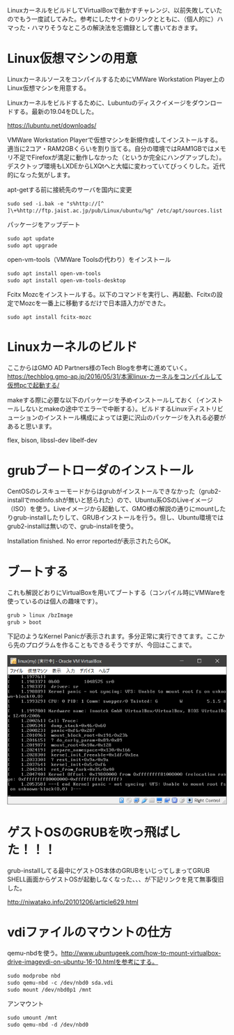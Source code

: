<!--
{
    "title": "LinuxのカーネルをビルドしてVirtualBoxで動かしてみた",
    "date": "2019-06-01",
    "description": "GMO AD Partners様の記事を参考にカーネルをビルドしてみました。ちょっとした忘備録です。"
}
-->

LinuxカーネルをビルドしてVirtualBoxで動かすチャレンジ、以前失敗していたのでもう一度試してみた。参考にしたサイトのリンクとともに、（個人的に）ハマった・ハマりそうなところの解決法を忘備録として書いておきます。

# Linux仮想マシンの用意

LinuxカーネルソースをコンパイルするためにVMWare Workstation Player上のLinux仮想マシンを用意する。

Linuxカーネルをビルドするために、Lubuntuのディスクイメージをダウンロードする。最新の19.04をDLした。

https://lubuntu.net/downloads/

VMWare Workstation Playerで仮想マシンを新規作成してインストールする。適当に2コア・RAM2GBくらいを割り当てる。自分の環境ではRAM1GBではメモリ不足でFirefoxが満足に動作しなかった（というか完全にハングアップした）。
デスクトップ環境もLXDEからLXQtへと大幅に変わっていてびっくりした。近代的になった気がします。

apt-getする前に接続先のサーバを国内に変更

```
sudo sed -i.bak -e "s%http://[^ ]\+%http://ftp.jaist.ac.jp/pub/Linux/ubuntu/%g" /etc/apt/sources.list
```

パッケージをアップデート

```
sudo apt update
sudo apt upgrade
```

open-vm-tools（VMWare Toolsの代わり）をインストール

```
sudo apt install open-vm-tools
sudo apt install open-vm-tools-desktop
```

Fcitx Mozcをインストールする。以下のコマンドを実行し、再起動、Fcitxの設定でMozcを一番上に移動するだけで日本語入力ができた。

```
sudo apt install fcitx-mozc
```

# Linuxカーネルのビルド

ここからはGMO AD Partners様のTech Blogを参考に進めていく。
https://techblog.gmo-ap.jp/2016/05/31/本家linux-カーネルをコンパイルして仮想pcで起動する/

makeする際に必要な以下のパッケージを予めインストールしておく（インストールしないとmakeの途中でエラーで中断する）。ビルドするLinuxディストリビューションのインストール構成によっては更に沢山のパッケージを入れる必要があると思います。

flex, bison, libssl-dev libelf-dev 

# grubブートローダのインストール

CentOSのレスキューモードからはgrubがインストールできなかった（grub2-installでmodinfo.shが無いと怒られた）ので、Ubuntu系OSのLiveイメージ（ISO）を使う。Liveイメージから起動して、GMO様の解説の通りにmountしたりgrub-installしたりして、GRUBインストールを行う。但し、Ubuntu環境ではgrub2-installは無いので、grub-installを使う。

Installation finished. No error reportedが表示されたらOK。

# ブートする

これも解説どおりにVirtualBoxを用いてブートする（コンパイル時にVMWareを使っているのは個人の趣味です）。

```
grub > linux /bzImage
grub > boot
```

下記のようなKernel Panicが表示されます。多分正常に実行できてます。ここから先のプログラムを作ることもできるそうですが、今回はここまで。

![カーネルパニック](./images/01/linuxKernelPanic.PNG)

# ゲストOSのGRUBを吹っ飛ばした！！！

grub-installしてる最中にゲストOS本体のGRUBをいじってしまってGRUB SHELL画面からゲストOSが起動しなくなった、、、が下記リンクを見て無事復旧した。

http://niwatako.info/20101206/article629.html

# vdiファイルのマウントの仕方

qemu-nbdを使う。http://www.ubuntugeek.com/how-to-mount-virtualbox-drive-imagevdi-on-ubuntu-16-10.htmlを参考にする。

```
sudo modprobe nbd
sudo qemu-nbd -c /dev/nbd0 sda.vdi
sudo mount /dev/nbd0p1 /mnt
```

アンマウント

```
sudo umount /mnt
sudo qemu-nbd -d /dev/nbd0
```
